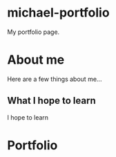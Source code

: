 # michael-portfolio
My portfolio page.

# About me
Here are a few things about me...

## What I hope to learn
I hope to learn

# Portfolio
